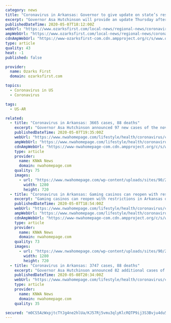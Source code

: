 ```yaml
---
category: news
title: "Coronavirus in Arkansas: Governor to give update on state’s response at 1:30 p.m. in Texarkana"
excerpt: "Governor Asa Hutchinson will provide an update Thursday afternoon in Texarkana regarding Arkansas’s COVID-19 response. The news conference is expected to start at 1:30 p.m. You"
publishedDateTime: 2020-05-07T18:12:00Z
webUrl: "https://www.ozarksfirst.com/local-news/regional-news/coronavirus-in-arkansas-governor-to-give-update-on-states-response-at-130-p-m-in-texarkana/"
ampWebUrl: "https://www.ozarksfirst.com/local-news/regional-news/coronavirus-in-arkansas-governor-to-give-update-on-states-response-at-130-p-m-in-texarkana/amp/"
cdnAmpWebUrl: "https://www-ozarksfirst-com.cdn.ampproject.org/c/s/www.ozarksfirst.com/local-news/regional-news/coronavirus-in-arkansas-governor-to-give-update-on-states-response-at-130-p-m-in-texarkana/amp/"
type: article
quality: 43
heat: -1
published: false

provider:
  name: Ozarks First
  domain: ozarksfirst.com

topics:
  - Coronavirus in US
  - Coronavirus

tags:
  - US-AR

related:
  - title: "Coronavirus in Arkansas: 3665 cases, 88 deaths"
    excerpt: "Governor Asa Hutchinson announced 97 new cases of the novel coronavirus in Arkansas as reported recoveries in the state dropped sharply on Thursday. There have been"
    publishedDateTime: 2020-05-07T19:35:00Z
    webUrl: "https://www.nwahomepage.com/lifestyle/health/coronavirus/coronavirus-in-arkansas-3665-cases-88-deaths/"
    ampWebUrl: "https://www.nwahomepage.com/lifestyle/health/coronavirus/coronavirus-in-arkansas-3665-cases-88-deaths/amp/"
    cdnAmpWebUrl: "https://www-nwahomepage-com.cdn.ampproject.org/c/s/www.nwahomepage.com/lifestyle/health/coronavirus/coronavirus-in-arkansas-3665-cases-88-deaths/amp/"
    type: article
    provider:
      name: KNWA News
      domain: nwahomepage.com
    quality: 75
    images:
      - url: "https://www.nwahomepage.com/wp-content/uploads/sites/90/2020/05/covid-arkansas-3.jpg?w=1280&h=720&crop=1"
        width: 1280
        height: 720
  - title: "Coronavirus in Arkansas: Gaming casinos can reopen with restrictions May 18"
    excerpt: "Gaming casinos can reopen with restrictions in Arkansas on May 18, Governor Asa Hutchinson announced on Thursday. Casinos may only have 33 percent capacity and social"
    publishedDateTime: 2020-05-07T18:54:00Z
    webUrl: "https://www.nwahomepage.com/lifestyle/health/coronavirus/coronavirus-in-arkansas-gaming-casinos-can-reopen-with-restrictions-may-18/"
    ampWebUrl: "https://www.nwahomepage.com/lifestyle/health/coronavirus/coronavirus-in-arkansas-gaming-casinos-can-reopen-with-restrictions-may-18/amp/"
    cdnAmpWebUrl: "https://www-nwahomepage-com.cdn.ampproject.org/c/s/www.nwahomepage.com/lifestyle/health/coronavirus/coronavirus-in-arkansas-gaming-casinos-can-reopen-with-restrictions-may-18/amp/"
    type: article
    provider:
      name: KNWA News
      domain: nwahomepage.com
    quality: 73
    images:
      - url: "https://www.nwahomepage.com/wp-content/uploads/sites/90/2020/05/Casino-Reopen.jpg?w=1280&h=720&crop=1"
        width: 1280
        height: 720
  - title: "Coronavirus in Arkansas: 3747 cases, 88 deaths"
    excerpt: "Governor Asa Hutchinson announced 82 additional cases of COVID-19 in Arkansas. The total cases in Arkansas is 3,747. Hospitalizations have decreased from 70 to 64"
    publishedDateTime: 2020-05-08T20:34:00Z
    webUrl: "https://www.nwahomepage.com/lifestyle/health/coronavirus/coronavirus-in-arkansas-3747-cases-88-deaths/"
    type: article
    provider:
      name: KNWA News
      domain: nwahomepage.com
    quality: 35

secured: "m0CS5AzWxpjtcTYJg4ne2hlUa/KJ57Rj5vmu3qlyKlcRQTP9ij3S3Bvju4du58pAR2vRFpYmngpjmTxcJM2l9yFWvXtLYjxtX/1J08jQXBdCTnVOEre0eJNXr0d2oRSe6iDhMkektwtA+naVk37S5oEOKDQD2RdP+goT6UIgRBzAtrWtRQYWMQbFeTvOIIImjEhaXV8tP3zNxJGHeKHotblsmKiClvPy/2W1puaegHYgy6RTb1KUcar/DvF4Cq/AHxqNTtTYShX50azd968I1F/w7cajkXtxcabryJ2SC4BPUmDTzc543Lk17u98si86euHVfp24ExxdL+x97pslWImUlWnfLj2lVDoiNkvm7nRpuY6opKpRX0Fh7vNULIWK2JWH71PHaA1DL7Pk8TdXB6asXpWkaa/ZxvXFLu7EUlwoU5WBXLA1DJxz9OvzhiyjRsK8NWKiMl1CujW1uNCTGjHWltFfzCIe2FYOOCmbMrk=;fezXYbwPgos/uFHi9R61ug=="
---
```


